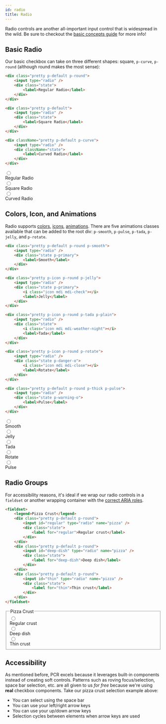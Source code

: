```yaml
---
id: radio
title: Radio
---
```


Radio controls are another all-important input control that is widespread in the wild. Be sure to checkout the [basic concepts guide](basic-concepts/intro) for more info!

## Basic Radio

Our basic checkbox can take on three different shapes: square, `p-curve`, `p-round` (although round makes the most sense):

```html {1,8,15}
<div class="pretty p-default p-round">
    <input type="radio" />
    <div class="state">
        <label>Regular Radio</label>
    </div>
</div>

<div class="pretty p-default">
    <input type="radio" />
    <div class="state">
        <label>Square Radio</label>
    </div>
</div>

<div className="pretty p-default p-curve">
    <input type="radio" />
    <div className="state">
        <label>Curved Radio</label>
    </div>
</div>
```

<div class="pretty p-default p-round">
    <input type="radio" name="a" />
    <div class="state">
        <label>Regular Radio</label>
    </div>
</div>

<div className="pretty p-default">
    <input type="radio" name="a" />
    <div className="state">
        <label>Square Radio</label>
    </div>
</div>

<div className="pretty p-default p-curve">
    <input type="radio" name="a" />
    <div className="state">
        <label>Curved Radio</label>
    </div>
</div>

## Colors, Icon, and Animations

Radio supports [colors](basic-concepts/colors), [icons](basic-concepts/icons), [animations](basic-concepts/animations).
There are five animations classes available that can be added to the root div: `p-smooth`, `p-pulse`, `p-tada`, `p-jelly`, and `p-rotate`.

```html {1,8,16,24,32}
<div class="pretty p-default p-round p-smooth">
    <input type="radio" />
    <div class="state p-primary">
        <label>Smooth</label>
    </div>
</div>

<div class="pretty p-icon p-round p-jelly">
    <input type="radio" />
    <div class="state p-primary">
        <i class="icon mdi mdi-check"></i>
        <label>Jelly</label>
    </div>
</div>

<div class="pretty p-icon p-round p-tada p-plain">
    <input type="radio" />
    <div class="state">
        <i class="icon mdi mdi-weather-night"></i>
        <label>Tada</label>
    </div>
</div>

<div class="pretty p-icon p-round p-rotate">
    <input type="radio" />
    <div class="state p-danger-o">
        <i class="icon mdi mdi-close"></i>
        <label>Rotate</label>
    </div>
</div>

<div class="pretty p-default p-round p-thick p-pulse">
    <input type="radio" />
    <div class="state p-warning-o">
        <label>Pulse</label>
    </div>
</div>
```

<div className="pretty p-default p-round p-smooth">
    <input type="radio" name="b" />
    <div className="state p-primary">
        <label>Smooth</label>
    </div>
</div>

<div className="pretty p-icon p-round p-jelly">
    <input type="radio" name="b" />
    <div className="state p-primary">
        <i className="icon mdi mdi-check"></i>
        <label>Jelly</label>
    </div>
</div>

<div className="pretty p-icon p-round p-tada p-plain">
    <input type="radio" name="b" />
    <div className="state">
        <i className="icon mdi mdi-weather-night"></i>
        <label>Tada</label>
    </div>
</div>

<div className="pretty p-icon p-round p-rotate">
    <input type="radio" name="b" />
    <div className="state p-danger-o">
        <i className="icon mdi mdi-close"></i>
        <label>Rotate</label>
    </div>
</div>

<div className="pretty p-default p-round p-thick p-pulse">
    <input type="radio" name="b" />
    <div className="state p-warning-o">
        <label>Pulse</label>
    </div>
</div>

## Radio Groups

For accessibility reasons, it's ideal if we wrap our radio controls in a `fieldset` or another wrapping container with the [correct ARIA roles](https://www.w3.org/TR/2016/WD-wai-aria-practices-1.1-20160317/examples/radio/radio.html).

```html
<fieldset>
    <legend>Pizza Crust</legend>
    <div class="pretty p-default p-round">
        <input id="regular" type="radio" name="pizza" />
        <div class="state">
            <label for="regular">Regular crust</label>
        </div>
    </div>
    <div class="pretty p-default p-round">
        <input id="deep-dish" type="radio" name="pizza" />
        <div class="state">
            <label for="deep-dish">Deep dish</label>
        </div>
    </div>
    <div class="pretty p-default p-round">
        <input id="thin" type="radio" name="pizza" />
        <div class="state">
            <label for="thin">Thin crust</label>
        </div>
    </div>
</fieldset>
```

<fieldset>
    <legend>Pizza Crust</legend>
    <div className="pretty p-default p-round">
        <input id="regular" type="radio" name="pizza" value="regular" />
        <div className="state">
            <label htmlFor="regular">Regular crust</label>
        </div>
    </div>
    <div className="pretty p-default p-round">
        <input id="deep-dish" type="radio" name="pizza" value="deep-dish" />
        <div className="state">
            <label htmlFor="deep-dish">Deep dish</label>
        </div>
    </div>
    <div className="pretty p-default p-round">
        <input id="thin" type="radio" name="pizza" value="thin" />
        <div className="state">
            <label htmlFor="thin">Thin crust</label>
        </div>
    </div>
</fieldset>

## Accessibility

As mentioned before, PCR excels because it leverages built-in components instead of creating soft controls. Patterns such as roving focus/selection, space bar selection, etc. are all given to us _for free_ because we're using **real** checkbox components. Take our pizza crust selection example above:

-   You can select using the space bar
-   You can use your left/right arrow keys
-   You can use your up/down arrow keys
-   Selection cycles between elements when arrow keys are used
